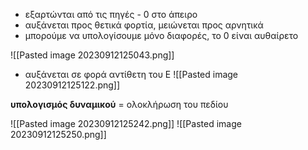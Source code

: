 - εξαρτώνται από τις πηγές - 0 στο άπειρο
- αυξάνεται προς θετικά φορτία, μειώνεται προς αρνητικά
- μπορούμε να υπολογίσουμε μόνο διαφορές, το 0 είναι αυθαίρετο

![[Pasted image 20230912125043.png]]

- αυξάνεται σε φορά αντίθετη του Ε
![[Pasted image 20230912125122.png]]

**υπολογισμός δυναμικού** = ολοκλήρωση του πεδίου 

![[Pasted image 20230912125242.png]]
![[Pasted image 20230912125250.png]]
